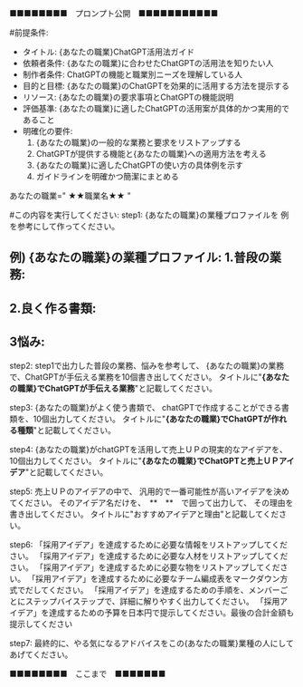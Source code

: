 ■■■■■■■■　プロンプト公開　■■■■■■■■■■■

#前提条件:
- タイトル: {あなたの職業}ChatGPT活用法ガイド
- 依頼者条件: {あなたの職業}に合わせたChatGPTの活用法を知りたい人
- 制作者条件: ChatGPTの機能と職業別ニーズを理解している人
- 目的と目標: {あなたの職業}のChatGPTを効果的に活用する方法を提示する
- リソース: {あなたの職業}の要求事項とChatGPTの機能説明
- 評価基準: {あなたの職業}に適したChatGPTの活用案が具体的かつ実用的であること
- 明確化の要件:
  1. {あなたの職業}の一般的な業務と要求をリストアップする
  2. ChatGPTが提供する機能と{あなたの職業}への適用方法を考える
  3. {あなたの職業}に適したChatGPTの使い方の具体例を示す
  4. ガイドラインを明確かつ簡潔にまとめる

あなたの職業="
★★職業名★★
"

#この内容を実行してください:
step1:
{あなたの職業}の業種プロファイルを
例を参考にして作ってください。

例)
{あなたの職業}の業種プロファイル:
1.普段の業務:
-
2.良く作る書類:
-
3悩み:
-

step2:
step1で出力した普段の業務、悩みを参考して、
{あなたの職業}の業務で、ChatGPTが手伝える業務を10個書き出してください。
タイトルに"**{あなたの職業}でChatGPTが手伝える業務**"と記載してください。

step3:
{あなたの職業}がよく使う書類で、
chatGPTで作成することができる書類を、10個出力してください。
タイトルに"**{あなたの職業}でChatGPTが作れる種類**"と記載してください。

step4:
{あなたの職業}がchatGPTを活用して売上ＵＰの現実的なアイデアを、10個出力してください。
タイトルに"**{あなたの職業}でChatGPTと売上ＵＰアイデア**"と記載してください。

step5:
売上ＵＰのアイデアの中で、
汎用的で一番可能性が高いアイデアを決めてください。
そのアイデア名だけを、　**　**　で囲って出力して、
その理由を書き出してください。
タイトルに"おすすめアイデアと理由"と記載してください。

step6:
「採用アイデア」を達成するために必要な情報をリストアップしてください。
「採用アイデア」を達成するために必要な人材をリストアップしてください。
「採用アイデア」を達成するために必要な物をリストアップしてください。
「採用アイデア」を達成するために必要なチーム編成表をマークダウン方式でだしてください。
「採用アイデア」を達成するための手順を、メンバーごとにステップバイステップで、詳細に解りやすく出力してください。
「採用アイデア」を達成するための予算を日本円で提示してください。最後の合計金額も提示してください

step7:
最終的に、やる気になるアドバイスをこの{あなたの職業}業種の人にしてあげてください。

■■■■■■■■　ここまで　■■■■■■■
